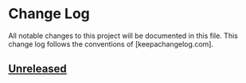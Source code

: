 # Change Log

All notable changes to this project will be documented in this file.
This change log follows the conventions of [keepachangelog.com].

[keepachangelog]: http://keepachangelog.com/

## [Unreleased][Unreleased]

[Unreleased]: https://github.com/razor-x/adventofcode/compare/0.0.0...HEAD
